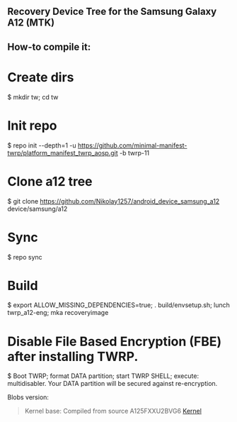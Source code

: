 ## Recovery Device Tree for the Samsung Galaxy A12 (MTK)

## How-to compile it:

# Create dirs
$ mkdir tw; cd tw

# Init repo
$ repo init --depth=1 -u https://github.com/minimal-manifest-twrp/platform_manifest_twrp_aosp.git -b twrp-11

# Clone a12 tree
$ git clone https://github.com/Nikolay1257/android_device_samsung_a12 device/samsung/a12

# Sync
$ repo sync

# Build
$ export ALLOW_MISSING_DEPENDENCIES=true; . build/envsetup.sh; lunch twrp_a12-eng; mka recoveryimage

# Disable File Based Encryption (FBE) after installing TWRP.
$ Boot TWRP; format DATA partition; start TWRP SHELL; execute: multidisabler.
Your DATA partition will be secured against re-encryption.


Blobs version:
> Kernel base: Compiled from source A125FXXU2BVG6 [Kernel](https://github.com/Nikolay1257/android_kernel_samsung_a12)

